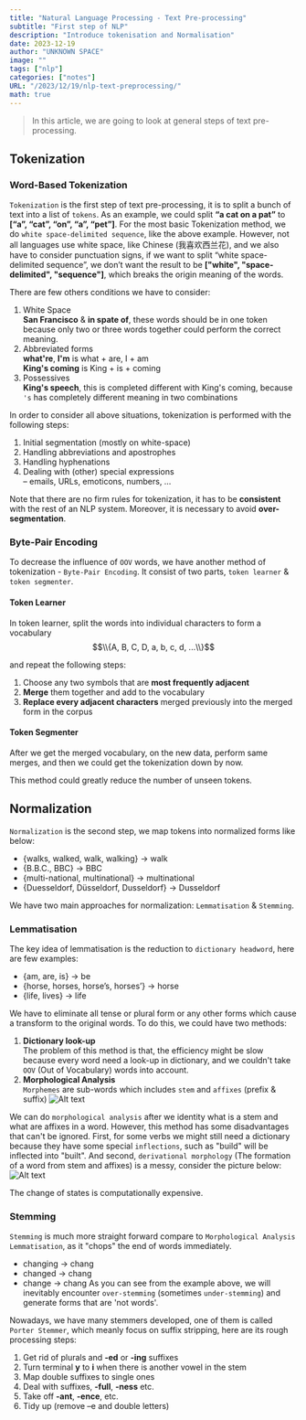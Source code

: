```yaml
---
title: "Natural Language Processing - Text Pre-processing"
subtitle: "First step of NLP"
description: "Introduce tokenisation and Normalisation"
date: 2023-12-19
author: "UNKNOWN SPACE"
image: ""
tags: ["nlp"]
categories: ["notes"]
URL: "/2023/12/19/nlp-text-preprocessing/"
math: true
---
```


> In this article, we are going to look at general steps of text pre-processing.

## Tokenization

### Word-Based Tokenization
`Tokenization` is the first step of text pre-processing, it is to split a bunch of text into a list of `tokens`. As an example, we could split **“a cat on a pat”** to **[“a”, “cat”, “on”, “a”, “pet”]**. For the most basic Tokenization method, we do `white space-delimited sequence`, like the above example. However, not all languages use white space, like Chinese (我喜欢西兰花), and we also have to consider punctuation signs, if we want to split “white space-delimited sequence”, we don’t want the result to be **["white", "space-delimited", "sequence"]**, which breaks the origin meaning of the words.

There are few others conditions we have to consider:
1. White Space  
**San Francisco** & **in spate of**, these words should be in one token because only two or three words together could perform the correct meaning.  
2. Abbreviated forms  
**what're**, **I'm** is what + are, I + am  
**King's coming** is King + is + coming
3. Possessives  
**King's speech**, this is completed different with King's coming, because `'s` has completely different meaning in two combinations

In order to consider all above situations, tokenization is performed with the following steps:
1. Initial segmentation (mostly on white-space)
2. Handling abbreviations and apostrophes
3. Handling hyphenations
4. Dealing with (other) special expressions  
– emails, URLs, emoticons, numbers, … 

Note that there are no firm rules for tokenization, it has to be **consistent** with the rest of an NLP system. Moreover, it is necessary to avoid **over-segmentation**.

### Byte-Pair Encoding
To decrease the influence of `OOV` words, we have another method of tokenization - `Byte-Pair Encoding`. It consist of two parts, `token learner` & `token segmenter`.

#### Token Learner
In token learner, split the words into individual characters to form a vocabulary
$$\\{A, B, C, D, a, b, c, d, ...\\}$$

 and repeat the following steps:

1. Choose any two symbols that are **most frequently adjacent**
2. **Merge** them together and add to the vocabulary
3. **Replace every adjacent characters** merged previously into the merged form in the corpus
#### Token Segmenter
After we get the merged vocabulary, on the new data, perform same merges, and then we could get the tokenization down by now.

This method could greatly reduce the number of unseen tokens.
## Normalization

`Normalization` is the second step, we map tokens into normalized forms like below:  
- {walks, walked, walk, walking} → walk  
- {B.B.C., BBC} → BBC  
- {multi-national, multinational} → multinational  
- {Duesseldorf, Düsseldorf, Dusseldorf} → Dusseldorf  

We have two main approaches for normalization: `Lemmatisation` & `Stemming`.
### Lemmatisation
The key idea of lemmatisation is the reduction to `dictionary headword`, here are few examples:
- {am, are, is} → be
- {horse, horses, horse’s, horses’} → horse
- {life, lives} → life  

We have to eliminate all tense or plural form or any other forms which cause a transform to the original words. To do this, we could have two methods:
1. **Dictionary look-up**  
The problem of this method is that, the efficiency might be slow because every word need a look-up in dictionary, and we couldn't take `OOV` (Out of Vocabulary) words into account.
2. **Morphological Analysis**  
`Morphemes` are sub-words which includes `stem` and `affixes` (prefix & suffix)
![Alt text](/img/nlp/nlp-text-preprocess/image.png)

We can do `morphological analysis` after we identity what is a stem and what are affixes in a word. However, this method has some disadvantages that can't be ignored. First, for some verbs we might still need a dictionary because they have some special `inflections`, such as "build" will be inflected into "built". And second, `derivational morphology` (The formation of a word from stem and affixes) is a messy, consider the picture below:
![Alt text](/img/nlp/nlp-text-preprocess/image2.png)

The change of states is computationally expensive.

### Stemming
`Stemming` is much more straight forward compare to `Morphological Analysis Lemmatisation`, as it "chops" the end of words immediately.
- changing → chang
- changed → chang
- change → chang
As you can see from the example above, we will inevitably encounter `over-stemming` (sometimes `under-stemming`) and generate forms that are 'not words'.

Nowadays, we have many stemmers developed, one of them is called `Porter Stemmer`, which meanly focus on suffix stripping, here are its rough processing steps:
1. Get rid of plurals and **-ed** or **-ing** suffixes
2. Turn terminal **y** to **i** when there is another vowel in the stem
3. Map double suffixes to single ones
4. Deal with suffixes, **-full**, **-ness** etc.
5. Take off **-ant**, **-ence**, etc.
6. Tidy up (remove –e and double letters)